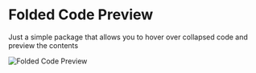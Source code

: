 # Folded Code Preview

Just a simple package that allows you to hover over collapsed code and preview the contents

![Folded Code Preview](https://user-images.githubusercontent.com/10562383/27982059-0ef52828-63dc-11e7-90a9-e9b5cd76a65f.gif)
